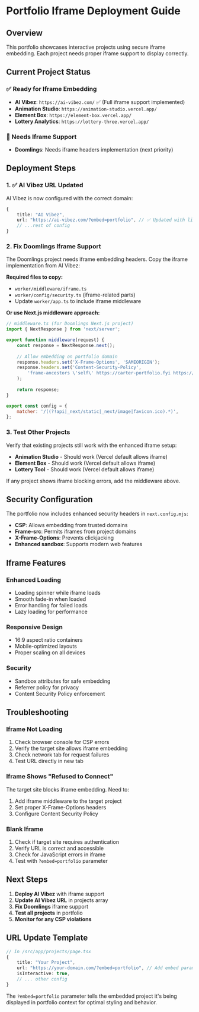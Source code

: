 # Portfolio Iframe Deployment Guide

## Overview
This portfolio showcases interactive projects using secure iframe embedding. Each project needs proper iframe support to display correctly.

## Current Project Status

### ✅ Ready for Iframe Embedding
- **AI Vibez**: `https://ai-vibez.com/` ✅ (Full iframe support implemented)
- **Animation Studio**: `https://animation-studio.vercel.app/`
- **Element Box**: `https://element-box.vercel.app/`  
- **Lottery Analytics**: `https://lottery-three.vercel.app/`

### 🔧 Needs Iframe Support
- **Doomlings**: Needs iframe headers implementation (next priority)

## Deployment Steps

### 1. ✅ AI Vibez URL Updated
AI Vibez is now configured with the correct domain:

```typescript
{
    title: "AI Vibez",
    url: "https://ai-vibez.com/?embed=portfolio", // ✅ Updated with live domain
    // ...rest of config
}
```

### 2. Fix Doomlings Iframe Support
The Doomlings project needs iframe embedding headers. Copy the iframe implementation from AI Vibez:

**Required files to copy:**
- `worker/middleware/iframe.ts`
- `worker/config/security.ts` (iframe-related parts)
- Update `worker/app.ts` to include iframe middleware

**Or use Next.js middleware approach:**
```javascript
// middleware.ts (for Doomlings Next.js project)
import { NextResponse } from 'next/server';

export function middleware(request) {
    const response = NextResponse.next();
    
    // Allow embedding on portfolio domain
    response.headers.set('X-Frame-Options', 'SAMEORIGIN');
    response.headers.set('Content-Security-Policy', 
        'frame-ancestors \'self\' https://carter-portfolio.fyi https://www.carter-portfolio.fyi;'
    );
    
    return response;
}

export const config = {
    matcher: '/((?!api|_next/static|_next/image|favicon.ico).*)',
};
```

### 3. Test Other Projects
Verify that existing projects still work with the enhanced iframe setup:

- **Animation Studio** - Should work (Vercel default allows iframe)
- **Element Box** - Should work (Vercel default allows iframe)
- **Lottery Tool** - Should work (Vercel default allows iframe)

If any project shows iframe blocking errors, add the middleware above.

## Security Configuration

The portfolio now includes enhanced security headers in `next.config.mjs`:

- **CSP**: Allows embedding from trusted domains
- **Frame-src**: Permits iframes from project domains  
- **X-Frame-Options**: Prevents clickjacking
- **Enhanced sandbox**: Supports modern web features

## Iframe Features

### Enhanced Loading
- Loading spinner while iframe loads
- Smooth fade-in when loaded
- Error handling for failed loads
- Lazy loading for performance

### Responsive Design  
- 16:9 aspect ratio containers
- Mobile-optimized layouts
- Proper scaling on all devices

### Security
- Sandbox attributes for safe embedding
- Referrer policy for privacy
- Content Security Policy enforcement

## Troubleshooting

### Iframe Not Loading
1. Check browser console for CSP errors
2. Verify the target site allows iframe embedding
3. Check network tab for request failures
4. Test URL directly in new tab

### Iframe Shows "Refused to Connect"
The target site blocks iframe embedding. Need to:
1. Add iframe middleware to the target project
2. Set proper X-Frame-Options headers  
3. Configure Content Security Policy

### Blank Iframe
1. Check if target site requires authentication
2. Verify URL is correct and accessible
3. Check for JavaScript errors in iframe
4. Test with `?embed=portfolio` parameter

## Next Steps

1. **Deploy AI Vibez** with iframe support
2. **Update AI Vibez URL** in projects array  
3. **Fix Doomlings** iframe support
4. **Test all projects** in portfolio
5. **Monitor for any CSP violations**

## URL Update Template

```typescript
// In /src/app/projects/page.tsx
{
    title: "Your Project",
    url: "https://your-domain.com/?embed=portfolio", // Add embed parameter
    isInteractive: true,
    // ... other config
}
```

The `?embed=portfolio` parameter tells the embedded project it's being displayed in portfolio context for optimal styling and behavior.